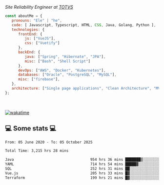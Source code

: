 <p><em>Site Reliability Engineer at <a href="https://www.totvs.com/">TOTVS</a></br>
</em></p>


```javascript
const aboutMe = {
   pronouns: "Ele" | "he",
   code: [ Javascript, Typescript, HTML, CSS, Java, Golang, Python ],
   technologies: {
      frontEnd: {
         js: ["VueJS"],
         css: ["Vuetify"]
      },
      backEnd: {
         java: ["Spring", "Hibernate", "JPA"],
         misc: ["Bash", "Shell Script"]
      },
      devOps: ["AWS", "Docker", "Kubernetes"],
      databases: ["Oracle", "PostgreSQL", "MySQL"],
      misc: ["firebase"],
   },
   architecture: ["Single page applications", "Clean Architecture", "MVC", "Microservices"],
};
```
</br></br>
[![wakatime](https://wakatime.com/badge/user/a3a8ed06-d304-4d6b-bc86-4adc418cdea7.svg)](https://wakatime.com/@a3a8ed06-d304-4d6b-bc86-4adc418cdea7)
<h2>💻 Some stats 💻</h2>

<!--START_SECTION:waka-->

```txt
From: 05 June 2020 - To: 05 October 2025

Total Time: 3,215 hrs 28 mins

Java                                   954 hrs 36 mins ███████▒░░░░░░░░░░░░░░░░░   29.69 %
YAML                                   714 hrs 54 mins █████▓░░░░░░░░░░░░░░░░░░░   22.23 %
SQL                                    252 hrs 31 mins ██░░░░░░░░░░░░░░░░░░░░░░░   07.85 %
Vue.js                                 205 hrs 33 mins █▓░░░░░░░░░░░░░░░░░░░░░░░   06.39 %
Terraform                              199 hrs 21 mins █▓░░░░░░░░░░░░░░░░░░░░░░░   06.20 %
```

<!--END_SECTION:waka-->
